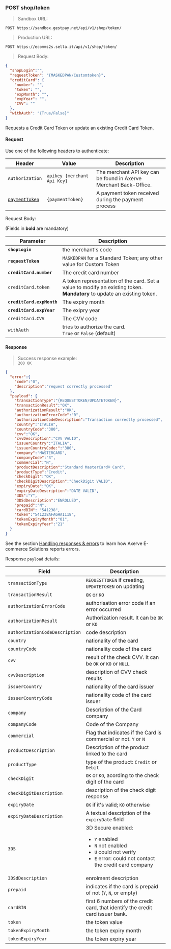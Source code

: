 ### POST shop/token


> Sandbox URL:

```
POST https://sandbox.gestpay.net/api/v1/shop/token/
```


> Production URL: 

```
POST https://ecomms2s.sella.it/api/v1/shop/token/
```

> Request Body: 

```json 
{  
  "shopLogin":"",
  "requestToken": "{MASKEDPAN/Customtoken}",
  "creditCard": {
    "number": "",
    "token": "",
    "expMonth": "", 
    "expYear": "", 
    "CVV": ""
  },
  "withAuth": "{True/False}"
}
```

Requests a Credit Card Token or update an existing Credit Card Token.
 

#### Request 

Use one of the following headers to authenticate: 

| Header          | Value                         | Description                                                        |
| --------------- | ----------------------------- | ------------------------------------------------------------------ |
| `Authorization` | `apikey {merchant Api Key}` | The merchant API key can be found in Axerve Merchant Back-Office. |
| [`paymentToken`](#payment-token) | `{paymentToken}` | A payment token received during the payment process | 

Request Body: 

(Fields in **bold** are mandatory)

| Parameter | Description | 
| --------- | ----------- | 
| **`shopLogin`** | the merchant's code 
| **`requestToken`** | `MASKEDPAN` for a Standard Token; any other value for Custom Token 
| **`creditCard.number`** | The credit card number 
| `creditCard.token` | A token representation of the card. Set a value to modify an existing token. **Mandatory** to update an existing token. 
| **`creditCard.expMonth`** | The expiry month
| **`creditCard.expYear`** | The exipry year 
| `creditCard.CVV` | The CVV code  
| `withAuth`| tries to authorize the card. <br> `True` or `False` (default) 

#### Response 

> Success response example:<br>
> `200 OK`

```json
{
  "error":{  
    "code":"0",
    "description":"request correctly processed"
  },
  "payload": {
    "transactionType":"{REQUESTTOKEN/UPDATETOKEN}",
    "transactionResult":"OK",
    "authorizationResult":"OK",
    "authorizationErrorCode":"0",
    "authorizationCodeDescription":"Transaction correctly processed",
    "country":"ITALIA",
    "countryCode":"380",
    "cvv":"OK",
    "cvvDescription":"CVV VALID",
    "issuerCountry":"ITALIA",
    "issuerCountryCode:":"380",
    "company":"MASTERCARD",
    "companyCode":"3",
    "commercial":"N",
    "productDescription":"Standard MasterCard® Card",
    "productType":"Credit",
    "checkDigit":"OK",
    "checkDigitDescription":"CheckDigit VALID",
    "expiryDate":"OK",
    "expiryDateDescription":"DATE VALID",
    "3DS":"Y",
    "3DSdDescription":"ENROLLED",
    "prepaid":"N",
    "cardBIN": "541238",
    "token":"541238AFAGHA1118",
    "tokenExpiryMonth":"01",
    "tokenExpiryYear":"21"
  }
}
```

See the section [Handling responses & errors](#handling-responses-amp-errors) to learn how Axerve E-commerce Solutions reports errors.

Response `payload` details:

| Field          | Description 
| -------------- | -----------
| `transactionType` | `REQUESTTOKEN` if creating, `UPDATETOKEN` on updating
| `transactionResult` | `OK` or `KO`
| `authorizationErrorCode` | authorisation error code if an error occurred
| `authorizationResult` | Authorization result. It can be `OK` or `KO`
| `authorizationCodeDescription` | code description 
| `country` | nationality of the card 
| `countryCode` | nationality code of the card 
| `cvv` | result of the check CVV. It can be `OK` or `KO` or `NULL`
| `cvvDescription` | description of CVV check results
| `issuerCountry` | nationality of the card issuer 
| `issuerCountryCode` | nationality code of the card issuer
| `company` | Description of the Card company 
| `companyCode` | Code of the Company 
| `commercial` | Flag that indicates if the Card is commercial or not. `Y` or `N`
| `productDescription` | Description of the product linked to the card 
| `productType` | type of the product: `Credit` or `Debit`
| `checkDigit` | `OK` or `KO`, acording to the check digit of the card 
| `checkDigitDescription` | description of the check digit response
| `expiryDate` | `OK` if it's valid; `KO` otherwise
| `expiryDateDescription` | A textual description of the `expiryDate` field
| `3DS` | 3D Secure enabled: <ul><li>`Y` enabled </li><li>`N` not enabled</li><li>`U` could not verify</li><li>`E` error: could not contact the credit card company</li></ul>  
| `3DSdDescription` | enrolment description 
| `prepaid` | indicates if the card is prepaid of not (`Y`, `N`, or empty)
| `cardBIN` | first 6 numbers of the credit card, that identify the credit card issuer bank.
| `token` | the token value 
| `tokenExpiryMonth` | the token expiry month 
| `tokenExpiryYear` | the token expiry year 
